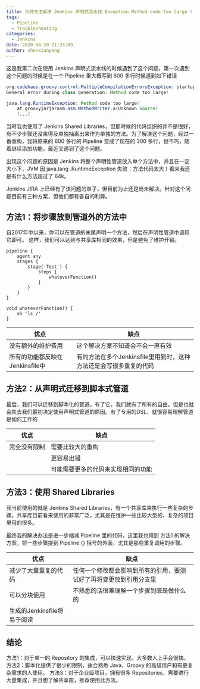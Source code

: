 ```yaml
---
title: 三种方法解决 Jenkins 声明式流水线 Exception Method code too large !
tags:
  - Pipeline
  - Troubleshooting
categories:
  - Jenkins
date: 2020-04-20 21:33:09
author: shenxianpeng
---
```


这是我第二次在使用 Jenkins 声明式流水线的时候遇到了这个问题，第一次遇到这个问题的时候是在一个 Pipeline 里大概写到 600 多行时候遇到如下错误

```java
org.codehaus.groovy.control.MultipleCompilationErrorsException: startup failed:
General error during class generation: Method code too large!

java.lang.RuntimeException: Method code too large!
	at groovyjarjarasm.asm.MethodWriter.a(Unknown Source)
	[...]
```

当时我也使用了 Jenkins Shared Libraries，但那时候的代码组织的并不是很好，有不少步骤还没来得及单独抽离出来作为单独的方法。为了解决这个问题，经过一番重构，我将原来的 600 多行的 Pipeline 变成了现在的 300 多行，很不巧，随着继续添加功能，最近又遇到了这个问题。

出现这个问题的原因是 Jenkins 将整个声明性管道放入单个方法中，并且在一定大小下，JVM 因 java.lang .RuntimeException 失败：方法代码太大！看来我还是有什么方法超过了 64k。

Jenkins JIRA 上已经有了该问题的单子，但目前为止还是尚未解决。针对这个问题目前有三种方案，但他们都有各自的利弊。

## 方法1：将步骤放到管道外的方法中

自2017年中以来，你可以在管道的末尾声明一个方法，然后在声明性管道中调用它即可。 这样，我们可以达到与共享库相同的效果，但是避免了维护开销。

```pipeline
pipeline {
    agent any
    stages {
        stage('Test') {
            steps {
                whateverFunction()
            }
        }
    }
}

void whateverFunction() {
    sh 'ls /'
}
```

| 优点 | 缺点 |
|---|---|
| 没有额外的维护费用 | 这个解决方案不知道会不会一直有效 |
| 所有的功能都反映在Jenkinsfile中 | 有的方法在多个Jenkinsfile里用到时，这种方法还是会写很多重复的代码 |

## 方法2：从声明式迁移到脚本式管道

最后，我们可以迁移到脚本化的管道。有了它，我们就有了所有的自由。但是也就会失去我们最初决定使用声明式管道的原因。有了专用的DSL，就很容易理解管道是如何工作的

| 优点 | 缺点 |
|---|---|
| 完全没有限制 | 需要比较大的重构 |
|  | 更容易出错 |
|  | 可能需要更多的代码来实现相同的功能 |

## 方法3：使用 Shared Libraries

我当前使用的就是 Jenkins Shared Libraries，有一个共享库来执行一些复杂的步骤。共享库目前看来使用的非常广泛，尤其是在维护一些比较大型的、复杂的项目里用的很多。

最终我的解决办法是进一步缩减 Pipeline 里的代码，这里我也用到 方法1 的解决方案，将一些步骤提到 Pipeline {} 括号的外面，尤其是那些重复调用的​步骤。​

| 优点 | 缺点 |
|---|---|
| 减少了大量重复的代码 | 任何一个修改都会影响到所有的引用，要测试好了再将变更放到引用分支里 |
| 可以分块使用 | 不熟悉的话很难理解一个步骤到底是做什么的 |  
| 生成的Jenkinsfile将易于阅读 |  |  

## 结论

方法1：对于单一的 Repository 的集成，可以快速实现，大多数人上手会很快。
方法2：脚本化提供了很少的限制，适合熟悉 Java，Groovy 的高级用户和有更复杂需求的人使用。
方法3：对于企业级项目，拥有很多 Repositories，需要进行大量集成，并且想了解共享库，推荐使用此方法。
